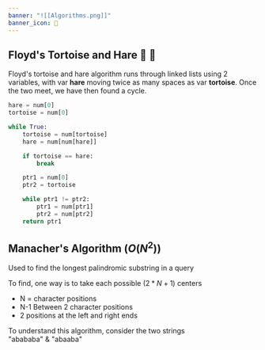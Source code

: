 ```yaml
---
banner: "![[Algorithms.png]]"
banner_icon: 👾
---
```


## Floyd's Tortoise and Hare 🐇 🐢

Floyd's tortoise and hare algorithm runs through linked lists using 2 variables,  with var **hare** moving twice as many spaces as var **tortoise**. Once the two meet, we have then found a cycle.

```Python
hare = num[0]
tortoise = num[0]

while True:
	tortoise = num[tortoise]
	hare = num[num[hare]]

	if tortoise == hare:
		break

	ptr1 = num[0]
	ptr2 = tortoise

	while ptr1 != ptr2:
		ptr1 = num[ptr1]
		ptr2 = num[ptr2]
	return ptr1
```

## Manacher's Algorithm $(O(N^2))$
Used to find the longest palindromic substring in a query

To find, one way is to take each possible $(2*N+1)$ centers

* N = character positions
* N-1 Between 2 character positions
* 2 positions at the left and right ends

To understand this algorithm, consider the two strings  
"abababa" & "abaaba"

```python
```